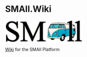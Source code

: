 # SMAll.Wiki
<a href="https://github.com/small-dev/SMAll.Wiki/wiki"><img width="50%" src="https://raw.githubusercontent.com/small-dev/SMAll.Wiki/master/small_logo.png" align="center" ></a>


<a href="https://github.com/small-dev/SMAll.Wiki/wiki">Wiki</a> for the SMAll Platform
